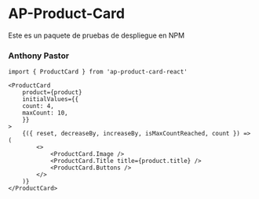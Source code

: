 # AP-Product-Card

Este es un paquete de pruebas de despliegue en NPM

### Anthony Pastor

```
import { ProductCard } from 'ap-product-card-react'
```

```
<ProductCard
	product={product}
	initialValues={{
	count: 4,
	maxCount: 10,
	}}
>
	{({ reset, decreaseBy, increaseBy, isMaxCountReached, count }) => (
		<>
			<ProductCard.Image />
			<ProductCard.Title title={product.title} />
			<ProductCard.Buttons />
		</>
	)}
</ProductCard>
```
